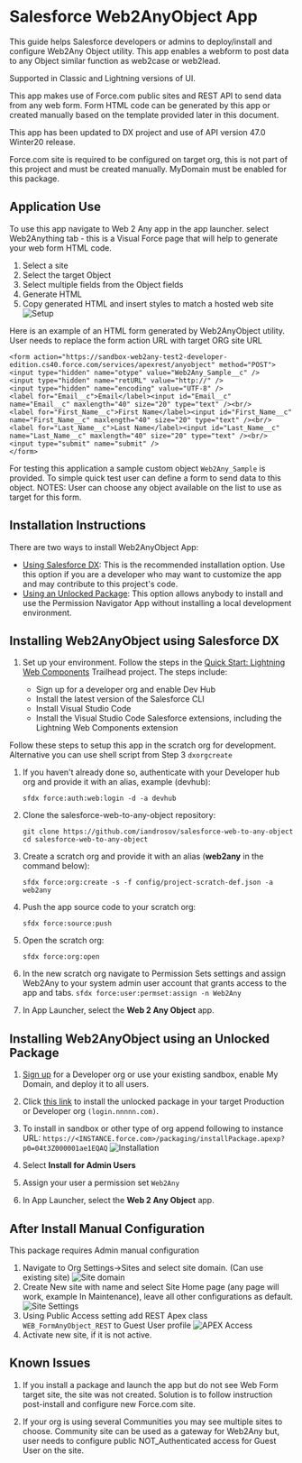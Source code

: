 # Salesforce Web2AnyObject App

This guide helps Salesforce developers or admins to deploy/install and configure Web2Any Object utility.
This app enables a webform to post data to any Object similar function as web2case or web2lead.

Supported in Classic and Lightning versions of UI.

This app makes use of Force.com public sites and REST API to send data from any web form. Form HTML code can be generated by this app or created manually based on the template provided later in this document.

This app has been updated to DX project and use of API version 47.0 Winter20 release.

Force.com site is required to be configured on target org, this is not part of this project and must be created manually. MyDomain must be enabled for this package.

## Application Use

To use this app navigate to Web 2 Any app in the app launcher.
select Web2Anything tab - this is a Visual Force page that will help to generate your web form HTML code.

1. Select a site
2. Select the target Object
3. Select multiple fields from the Object fields
4. Generate HTML
5. Copy generated HTML and insert styles to match a hosted web site
![Setup](img/web2any_config.png)

Here is an example of an HTML form generated by Web2AnyObject utility. User needs to replace the form action URL with target ORG site URL

```
<form action="https://sandbox-web2any-test2-developer-edition.cs40.force.com/services/apexrest/anyobject" method="POST">
<input type="hidden" name="otype" value="Web2Any_Sample__c" />
<input type="hidden" name="retURL" value="http://" />
<input type="hidden" name="encoding" value="UTF-8" />
<label for="Email__c">Email</label><input id="Email__c" name="Email__c" maxlength="40" size="20" type="text" /><br/>
<label for="First_Name__c">First Name</label><input id="First_Name__c" name="First_Name__c" maxlength="40" size="20" type="text" /><br/>
<label for="Last_Name__c">Last Name</label><input id="Last_Name__c" name="Last_Name__c" maxlength="40" size="20" type="text" /><br/>
<input type="submit" name="submit" />
</form>

```

For testing this application a sample custom object `Web2Any_Sample` is provided. To simple quick test user can define a form to send data to this object.
NOTES: User can choose any object available on the list to use as target for this form.

## Installation Instructions

There are two ways to install Web2AnyObject App:

-   [Using Salesforce DX](#installing-web2anyobject-using-salesforce-dx): This is the recommended installation option. Use this option if you are a developer who may want to customize the app and may contribute to this project's code.
-   [Using an Unlocked Package](#installing-web2anyobject-using-an-unlocked-package): This option allows anybody to install and use the Permission Navigator App without installing a local development environment.

## Installing Web2AnyObject using Salesforce DX

1. Set up your environment. Follow the steps in the [Quick Start: Lightning Web Components](https://trailhead.salesforce.com/content/learn/projects/quick-start-lightning-web-components/) Trailhead project. The steps include:

    - Sign up for a developer org and enable Dev Hub
    - Install the latest version of the Salesforce CLI
    - Install Visual Studio Code
    - Install the Visual Studio Code Salesforce extensions, including the Lightning Web Components extension

Follow these steps to setup this app in the scratch org for development. Alternative you can use shell script from Step 3 `dxorgcreate`

1. If you haven't already done so, authenticate with your Developer hub org and provide it with an alias, example (devhub):

    ```
    sfdx force:auth:web:login -d -a devhub
    ```

1. Clone the salesforce-web-to-any-object repository:

    ```
    git clone https://github.com/iandrosov/salesforce-web-to-any-object
    cd salesforce-web-to-any-object
    ```

1. Create a scratch org and provide it with an alias (**web2any** in the command below):

    ```
    sfdx force:org:create -s -f config/project-scratch-def.json -a web2any
    ```

1. Push the app source code to your scratch org:

    ```
    sfdx force:source:push
    ```

1. Open the scratch org:

    ```
    sfdx force:org:open
    ```
1. In the new scratch org navigate to Permission Sets settings and assign Web2Any to your system admin user account that grants access to the app and tabs.
`sfdx force:user:permset:assign -n Web2Any`


1. In App Launcher, select the **Web 2 Any Object** app.


## Installing Web2AnyObject using an Unlocked Package

1. [Sign up](https://www.salesforce.com/form/signup/) for a Developer org or use your existing sandbox, enable My Domain, and deploy it to all users.

1. Click [this link](https://login.salesforce.com/packaging/installPackage.apexp?p0=04t3Z000001ae1EQAQ) to install the unlocked package in your target Production or Developer org `(login.nnnnn.com)`.

1. To install in sandbox or other type of org append following to instance URL: `https://<INSTANCE.force.com>/packaging/installPackage.apexp?p0=04t3Z000001ae1EQAQ`
![Installation](img/pkg_install.png)
1. Select **Install for Admin Users**

1. Assign your user a permission set `Web2Any`

1. In App Launcher, select the **Web 2 Any Object** app.

## After Install Manual Configuration

This package requires Admin manual configuration

1. Navigate to Org Settings->Sites and select site domain. (Can use existing site)
![Site domain](img/site_domain1.png)
1. Create New site with name and select Site Home page (any page will work, example In Maintenance), leave all other configurations as default.
![Site Settings](img/site_setup1.png)
1. Using Public Access setting add REST Apex class `WEB_FormAnyObject_REST` to Guest User profile
![APEX Access](img/enable_apex_rest1.png)
1. Activate new site, if it is not active.

## Known Issues

1. If you install a package and launch the app but do not see Web Form target site, the site was not created. Solution is to follow instruction post-install and configure new Force.com site.

2. If your org is using several Communities you may see multiple sites to choose. Community site can be used as a gateway for Web2Any but, user needs to configure public NOT_Authenticated access for Guest User on the site.


